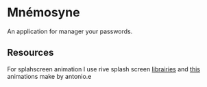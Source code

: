 # Mnémosyne

An application for manager your passwords. 

## Resources

For splahscreen animation I use rive splash screen [librairies](https://pub.dev/packages/rive_splash_screen) and [this](https://rive.app/community/1631-3207-simetrik-security/) animations make by antonio.e
